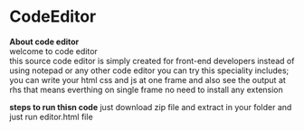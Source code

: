 # CodeEditor
**About code editor**
<br>welcome to code editor<br>
this source code editor is simply created for front-end developers 
instead of using notepad or any other code editor you can try this 
speciality includes;
you can write your html css and js at one frame and also see the output at rhs
that means everthing on single frame no need to install any extension 

**steps to run thisn code**
just download zip file and extract in your folder and just run editor.html file
